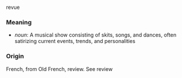 revue
### Meaning
+ _noun_: A musical show consisting of skits, songs, and dances, often satirizing current events, trends, and personalities

### Origin

French, from Old French, review. See review
